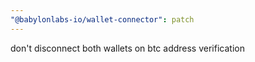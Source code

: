 ```yaml
---
"@babylonlabs-io/wallet-connector": patch
---
```


don't disconnect both wallets on btc address verification
